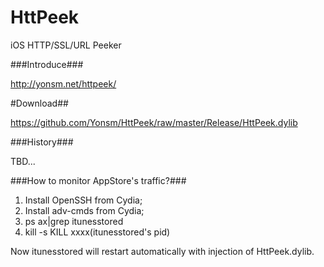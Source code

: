 
HttPeek
======

iOS HTTP/SSL/URL Peeker

###Introduce###

<http://yonsm.net/httpeek/>

#Download##

<https://github.com/Yonsm/HttPeek/raw/master/Release/HttPeek.dylib>

###History###

TBD...

###How to monitor AppStore's traffic?###

1. Install OpenSSH from Cydia;
2. Install adv-cmds from Cydia;
3. ps ax|grep itunesstored
4. kill -s KILL xxxx(itunesstored's pid)

Now itunesstored will restart automatically with injection of HttPeek.dylib.
